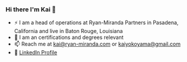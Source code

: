 ### Hi there I'm Kai 👋

 -  ⚡ I am a head of operations at Ryan-Miranda Partners in Pasadena, California and live in Baton Rouge, Louisiana
 - 🧠 I am an certifications and degrees relevant
 - 📫 Reach me at kai@ryan-miranda.com or kaiyokoyama@gmail.com
 - 🔭 [LinkedIn Profile](https://www.linkedin.com/in/kai-yokoyama-191796177/)
<!--
**kaiyokoyama/kaiyokoyama** is a ✨ _special_ ✨ repository because its `README.md` (this file) appears on your GitHub profile.

Here are some ideas to get you started:

- 🔭 I’m currently working on ...
- 🌱 I’m currently learning ...
- 👯 I’m looking to collaborate on ...
- 🤔 I’m looking for help with ...
- 💬 Ask me about ...
- 📫 How to reach me: ...
- 😄 Pronouns: ...
- ⚡ Fun fact: ...
-->
